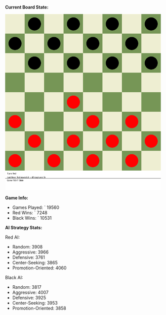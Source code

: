 
**Current Board State:**  
<!-- START_GIF -->
![Checkers Game](./checkers_game.gif)
<!-- END_GIF -->

**Game Info:**  
- Games Played: `<!-- GAMES_PLAYED --> 19560
- Red Wins: `<!-- RED_WINS --> 7248
- Black Wins: `<!-- BLACK_WINS --> 10531

<!-- AI_STATS -->
**AI Strategy Stats:**

Red AI:
- Random: 3908
- Aggressive: 3966
- Defensive: 3761
- Center-Seeking: 3865
- Promotion-Oriented: 4060

Black AI:
- Random: 3817
- Aggressive: 4007
- Defensive: 3925
- Center-Seeking: 3953
- Promotion-Oriented: 3858
